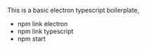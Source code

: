 This is a basic electron typescript boilerplate,

- npm link electron
- npm link typescript
- npm start
